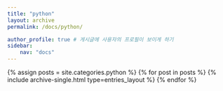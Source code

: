 ```yaml
---
title: "python"
layout: archive
permalink: /docs/python/

author_profile: true # 게시글에 사용자의 프로필이 보이게 하기
sidebar:
    nav: "docs"
---
```


{% assign posts = site.categories.python %}
{% for post in posts %}
  {% include archive-single.html type=entries_layout %}
{% endfor %}